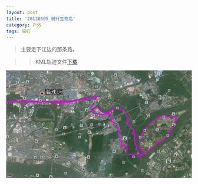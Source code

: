 ```yaml
---
layout: post
title: '20130505_骑行生物岛'
category: 户外
tags: 骑行
---
```


>主要走下江边的那条路。

>>KML轨迹文件[下载](/assets/download/20130505_生物岛-kml.zip)

![轨迹图](/assets/images/2013/20130505_生物岛.JPG)
